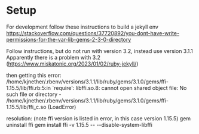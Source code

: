 # Setup

For development follow these instructions to build a jekyll env
https://stackoverflow.com/questions/37720892/you-dont-have-write-permissions-for-the-var-lib-gems-2-3-0-directory

Follow instructions, but do not run with version 3.2, instead use version 3.1.1
Apparently there is a problem with 3.2 (https://www.miskatonic.org/2023/01/02/ruby-jekyll/)

then getting this error:
/home/kjnether/.rbenv/versions/3.1.1/lib/ruby/gems/3.1.0/gems/ffi-1.15.5/lib/ffi.rb:5:in `require': libffi.so.8: cannot open shared object file: No such file or directory - /home/kjnether/.rbenv/versions/3.1.1/lib/ruby/gems/3.1.0/gems/ffi-1.15.5/lib/ffi_c.so (LoadError)

resolution: (note ffi version is listed in error, in this case version 1.15.5)
gem uninstall ffi
gem install ffi -v 1.15.5 -- --disable-system-libffi